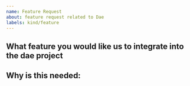 ```yaml
---
name: Feature Request
about: feature request related to Dae
labels: kind/feature
---
```


<!--
STOP -- PLEASE READ!

If you have a good idea that wishes us to integrate to the current dae project, feel free to elaborate here.

You may also post your idea on the Discussions or the Dae Telegram channel (https://t.me/daeuniverse).
-->

<!-- Please only use this template for submitting enhancement requests -->

## What feature you would like us to integrate into the dae project

## Why is this needed:
